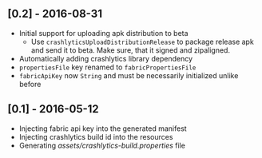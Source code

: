 ## [0.2] - 2016-08-31
- Initial support for uploading apk distribution to beta
  - Use `crashlyticsUploadDistributionRelease` to package release apk and send it to beta.
  Make sure, that it signed and zipaligned.
- Automatically adding crashlytics library dependency
- `propertiesFile` key renamed to `fabricPropertiesFile`
- `fabricApiKey` now `String` and must be necessarily initialized unlike before

## [0.1] - 2016-05-12
- Injecting fabric api key into the generated manifest
- Injecting crashlytics build id into the resources
- Generating *assets/crashlytics-build.properties* file
